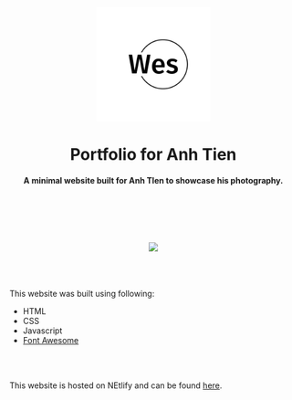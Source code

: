 
<h1 align="center">
  <br>
  <a href="https://wesker.netlify.app/"><img src="https://github.com/maneesha14w/wes-portfolio/blob/main/assets/logos/logo-black.png?raw=true" alt="Markdownify" width="200"></a>
  <br> <br>
  Portfolio for Anh Tien
  <br>
</h1>

<h4 align="center">A minimal website built for Anh TIen to showcase his photography.</h4>

  <br> <br>  <br> <br>

  <p align="center">
    <img src="https://github.com/maneesha14w/wes-portfolio/blob/main/assets/gif.gif?raw=true"/>
  </p>

  <br> <br> 
  
This website was built using following:

- HTML
- CSS
- Javascript
- [Font Awesome](https://fontawesome.com/icons)

 <br> <br>

 This website is hosted on NEtlify and can be found [here](https://wesker.netlify.app/).

  

